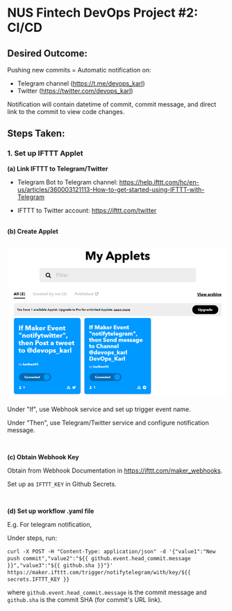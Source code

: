 # NUS Fintech DevOps Project #2: CI/CD

## Desired Outcome: 

Pushing new commits = Automatic notification on: 
* Telegram channel (https://t.me/devops_karl)
* Twitter (https://twitter.com/devops_karl) 

Notification will contain datetime of commit, commit message, and direct link to the commit to view code changes. 


## Steps Taken:

### 1. Set up IFTTT Applet

<b>(a) Link IFTTT to Telegram/Twitter</b>

- Telegram Bot to Telegram channel: https://help.ifttt.com/hc/en-us/articles/360003121113-How-to-get-started-using-IFTTT-with-Telegram

- IFTTT to Twitter account: https://ifttt.com/twitter

<br> 
<b>(b) Create Applet</b>
<br>
<br>

![](./img/ifttt_1.PNG)

Under "If", use Webhook service and set up trigger event name. 


Under "Then", use Telegram/Twitter service and configure notification message. 

<br>
 
<b>(c) Obtain Webhook Key</b>

Obtain from Webhook Documentation in https://ifttt.com/maker_webhooks.

Set up as `IFTTT_KEY` in Github Secrets. 

<br>

<b>(d) Set up workflow .yaml file</b>

E.g. For telegram notification,

Under steps, run: 


```
curl -X POST -H "Content-Type: application/json" -d '{"value1":"New push commit","value2":"${{ github.event.head_commit.message }}","value3":"${{ github.sha }}"}' https://maker.ifttt.com/trigger/notifytelegram/with/key/${{ secrets.IFTTT_KEY }}
```

where `github.event.head_commit.message` is the commit message and `github.sha` is the commit SHA (for commit's URL link).  
